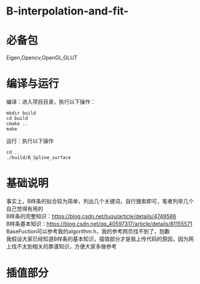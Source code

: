 # B-interpolation-and-fit-
必备包
==
Eigen,Opencv,OpenGL,GLUT  
    
      
编译与运行
==
编译：进入项目目录，执行以下操作：  
    
  ```
mkdir build  
cd build  
cmake ..  
make
  ```  
  运行：执行以下操作  
  ```
  cd ..
  ./build/B_Spline_surface  
  ```
基础说明  
==
事实上，B样条的拟合较为简单，列出几个关键词，自行搜索即可，笔者列举几个自己觉得有用的  
B样条的完整知识：https://blog.csdn.net/tuqu/article/details/4749586  
B样条基本知识：https://blog.csdn.net/qq_40597317/article/details/81155571  
BaseFuction可以参考我的algorithm.h，我的参考网页找不到了，抱歉  
我假设大家已经知道B样条的基本知识，插值部分才是我上传代码的原因，因为网上找不太到相关的靠谱知识，方便大家多做参考  

插值部分
==  





